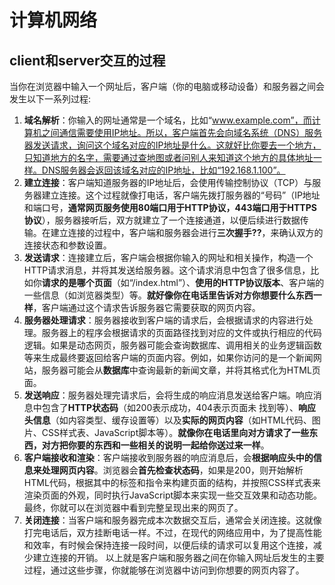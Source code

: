 # 计算机网络
## client和server交互的过程

当你在浏览器中输入一个网址后，客户端（你的电脑或移动设备）和服务器之间会发生以下一系列过程:
1. **域名解析**：你输入的网址通常是一个域名，比如“www.example.com”，而计算机之间通信需要使用IP地址。所以，客户端首先会向域名系统（DNS）服务器发送请求，询问这个域名对应的IP地址是什么。这就好比你要去一个地方，只知道地方的名字，需要通过查地图或者问别人来知道这个地方的具体地址一样。DNS服务器会返回该域名对应的IP地址，比如“192.168.1.100”。 
2. **建立连接**：客户端知道服务器的IP地址后，会使用传输控制协议（TCP）与服务器建立连接。这个过程就像打电话，客户端先拨打服务器的“号码”（IP地址和端口号，**通常网页服务使用80端口用于HTTP协议，443端口用于HTTPS协议**），服务器接听后，双方就建立了一个连接通道，以便后续进行数据传输。在建立连接的过程中，客户端和服务器会进行**三次握手??**，来确认双方的连接状态和参数设置。 
3. **发送请求**：连接建立后，客户端会根据你输入的网址和相关操作，构造一个HTTP请求消息，并将其发送给服务器。这个请求消息中包含了很多信息，比如你**请求的是哪个页面**（如“/index.html”）、**使用的HTTP协议版本**、客户端的一些信息（如浏览器类型）等。**就好像你在电话里告诉对方你想要什么东西一样**，客户端通过这个请求告诉服务器它需要获取的网页内容。 
4. **服务器处理请求**：服务器接收到客户端的请求后，会根据请求的内容进行处理。服务器上的程序会根据请求的页面路径找到对应的文件或执行相应的代码逻辑。如果是动态网页，服务器可能会查询数据库、调用相关的业务逻辑函数等来生成最终要返回给客户端的页面内容。例如，如果你访问的是一个新闻网站，服务器可能会从**数据库**中查询最新的新闻文章，并将其格式化为HTML页面。 
5. **发送响应**：服务器处理完请求后，会将生成的响应消息发送给客户端。响应消息中包含了**HTTP状态码**（如200表示成功，404表示页面未 找到等）、**响应头信息**（如内容类型、缓存设置等）以及**实际的网页内容**（如HTML代码、图片、CSS样式表、JavaScript脚本等）。**就像你在电话里向对方请求了一些东西，对方把你要的东西和一些相关的说明一起给你送过来一样**。 
6. **客户端接收和渲染**：客户端接收到服务器的响应消息后，会**根据响应头中的信息来处理网页内容**。浏览器会**首先检查状态码**，如果是200，则开始解析HTML代码，根据其中的标签和指令来构建页面的结构，并按照CSS样式表来渲染页面的外观，同时执行JavaScript脚本来实现一些交互效果和动态功能。最终，你就可以在浏览器中看到完整呈现出来的网页了。 
7. **关闭连接**：当客户端和服务器完成本次数据交互后，通常会关闭连接。这就像打完电话后，双方挂断电话一样。不过，在现代的网络应用中，为了提高性能和效率，有时候会保持连接一段时间，以便后续的请求可以复用这个连接，减少建立连接的开销。 以上就是客户端和服务器之间在你输入网址后发生的主要过程，通过这些步骤，你就能够在浏览器中访问到你想要的网页内容了。